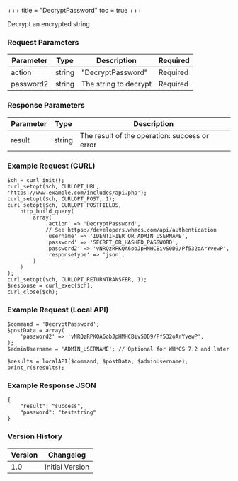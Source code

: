 +++
title = "DecryptPassword"
toc = true
+++

Decrypt an encrypted string

### Request Parameters

| Parameter | Type | Description | Required |
| --------- | ---- | ----------- | -------- |
| action | string | "DecryptPassword" | Required |
| password2 | string | The string to decrypt | Required |

### Response Parameters

| Parameter | Type | Description |
| --------- | ---- | ----------- |
| result | string | The result of the operation: success or error |


### Example Request (CURL)

```
$ch = curl_init();
curl_setopt($ch, CURLOPT_URL, 'https://www.example.com/includes/api.php');
curl_setopt($ch, CURLOPT_POST, 1);
curl_setopt($ch, CURLOPT_POSTFIELDS,
    http_build_query(
        array(
            'action' => 'DecryptPassword',
            // See https://developers.whmcs.com/api/authentication
            'username' => 'IDENTIFIER_OR_ADMIN_USERNAME',
            'password' => 'SECRET_OR_HASHED_PASSWORD',
            'password2' => 'vNRQzRPKQA6obJpHMHCBivS0D9/Pf532oArYvewP',
            'responsetype' => 'json',
        )
    )
);
curl_setopt($ch, CURLOPT_RETURNTRANSFER, 1);
$response = curl_exec($ch);
curl_close($ch);
```


### Example Request (Local API)

```
$command = 'DecryptPassword';
$postData = array(
    'password2' => 'vNRQzRPKQA6obJpHMHCBivS0D9/Pf532oArYvewP',
);
$adminUsername = 'ADMIN_USERNAME'; // Optional for WHMCS 7.2 and later

$results = localAPI($command, $postData, $adminUsername);
print_r($results);
```


### Example Response JSON

```
{
    "result": "success",
    "password": "teststring"
}
```


### Version History

| Version | Changelog |
| ------- | --------- |
| 1.0 | Initial Version |
